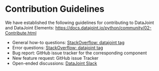 # Contribution Guidelines 

We have established the following guidelines for contributing to DataJoint and DataJoint Elements:
https://docs.datajoint.io/python/community/02-Contribute.html

* General how-to questions: [StackOverflow: datajoint tag](https://stackoverflow.com/questions/tagged/datajoint)
* Error questions: [StackOverflow: datajoint tag](https://stackoverflow.com/questions/tagged/datajoint)
* Bug report: GitHub issue tracker for the corresponding component 
* New feature request: GitHub issue Tracker
* Open-ended discussions: [DataJoint Slack](https://join.slack.com/t/datajoint/shared_invite/enQtMjkwNjQxMjI5MDk0LWIzN2ExYzBiM2NlODQxN2YxODAxNWQwOWVkNjVmZDkzYzEwMjM5OWJkM2EwYTRhYmRiZDgxMjUzYjBlZWVjMzA)
